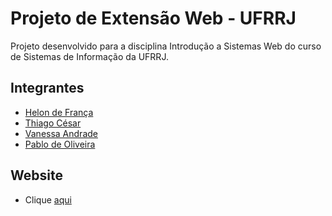 # Projeto de Extensão Web - UFRRJ 

Projeto desenvolvido para a disciplina Introdução a Sistemas Web do curso de Sistemas de Informação da UFRRJ.

## Integrantes

- [Helon de França](https://github.com/helonfranca)
- [Thiago César](https://github.com/cesartiago)
- [Vanessa Andrade](https://github.com/danvinicius)
- [Pablo de Oliveira](https://github.com/Pablonilo429)

## Website
 
- Clique [aqui](https://projeto-extensao-web.netlify.app/)
